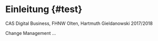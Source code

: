 # Einleitung {#test}

CAS Digital Business, FHNW Olten, Hartmuth Gieldanowski 2017/2018





Change Management ...

